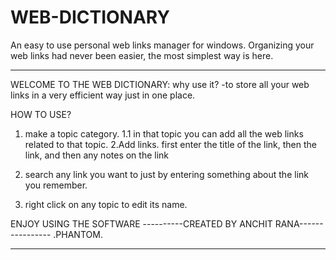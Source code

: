 # WEB-DICTIONARY
An easy to use personal web links manager for windows. Organizing your web links had never been easier, the most simplest way is here.
*****************************************************************************
WELCOME TO THE WEB DICTIONARY:
why use it?
-to store all your web links in a very efficient way just in one place.

HOW TO USE?
1. make a topic category.
	1.1 in that topic you can add all the web links related to that topic.
2.Add links. first enter the title of the link, then the link, and then any notes on the link

3. search any link you want to just by entering something about the link you remember.

4. right click on any topic to edit its name.

ENJOY USING THE SOFTWARE
----------CREATED BY ANCHIT RANA----------------
.PHANTOM.
*******************************************************************************
